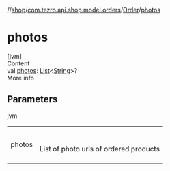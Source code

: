 //[shop](../../../index.md)/[com.tezro.api.shop.model.orders](../index.md)/[Order](index.md)/[photos](photos.md)



# photos  
[jvm]  
Content  
val [photos](photos.md): [List](https://kotlinlang.org/api/latest/jvm/stdlib/kotlin.collections/-list/index.html)<[String](https://kotlinlang.org/api/latest/jvm/stdlib/kotlin/-string/index.html)>?  
More info  


## Parameters  
  
jvm  
  
| | |
|---|---|
| <a name="com.tezro.api.shop.model.orders/Order/photos/#/PointingToDeclaration/"></a>photos| <a name="com.tezro.api.shop.model.orders/Order/photos/#/PointingToDeclaration/"></a><br><br>List of photo urls of ordered products<br><br>|
  
  




